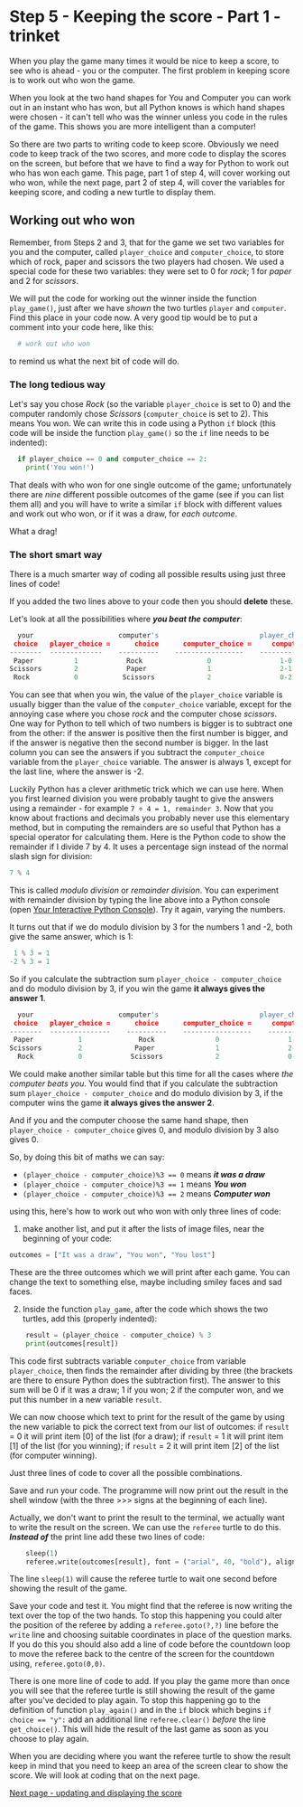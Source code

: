 # Step 5 - Keeping the score - Part 1 - trinket

When you play the game many times it would be nice to keep a score, to see who is ahead - you or the computer. The first problem in keeping score is to work out who won the game.

When you look at the two hand shapes for You and Computer you can work out in an instant who has won, but all Python knows is which hand shapes were chosen - it can't tell who was the winner unless you code in the rules of the game. This shows you are more intelligent than a computer!

So there are two parts to writing code to keep score. Obviously we need code to keep track of the two scores, and more code to display the scores on the screen, but before that we have to find a way for Python to work out who has won each game. This page, part 1 of step 4, will cover working out who won, while the next page, part 2 of step 4, will cover the variables for keeping score, and coding a new turtle to display them.

## Working out who won

Remember, from Steps 2 and 3, that for the game we set two variables for you and the computer, called  ```player_choice``` and ```computer_choice```, to store which of rock, paper and scissors the two players had chosen. We used a special code for these two variables: they were set to 0 for *rock*; 1 for *paper* and 2 for *scissors*.

We will put the code for working out the winner inside the function ```play_game()```, just after we have *shown* the two turtles ```player``` and ```computer```. Find this place in your code now. A very good tip would be to put a comment into your code here, like this:

```python
  # work out who won
```

to remind us what the next bit of code will do.

### The long tedious way

Let's say you chose *Rock* (so the variable ```player_choice``` is set to 0) and the computer randomly chose *Scissors* (```computer_choice``` is set to 2). This means You won. We can write this in code using a Python ```if``` block (this code will be inside the function ```play_game()``` so the ```if``` line needs to be indented):

```python
  if player_choice == 0 and computer_choice == 2:
    print('You won!')
```

That deals with who won for one single outcome of the game; unfortunately there are *nine* different possible outcomes of the game (see if you can list them all) and you will have to write a similar ```if``` block with different values and work out who won, or if it was a draw, for *each outcome*.

What a drag!

### The short smart way

There is a much smarter way of coding all possible results using just three lines of code!

If you added the two lines above to your code then you should **delete** these.

Let's look at all the possibilities where ***you beat the computer***:

```python
  your                     computer's                         player_choice minus
 choice   player_choice =      choice      computer_choice =     computer_choice
--------  -------------    ----------    -----------------    ------------------
 Paper          1            Rock                0                 1-0 = 1
Scissors        2            Paper               1                 2-1 = 1
 Rock           0           Scissors             2                 0-2 = -2
```

You can see that when you win, the value of the ```player_choice``` variable is usually bigger than the value of the ```computer_choice``` variable, except for the annoying case where you chose *rock* and the computer chose *scissors*.  One way for Python to tell which of two numbers is bigger is to subtract one from the other: if the answer is positive then the first number is bigger, and if the answer is negative then the second number is bigger. In the last column you can see the answers if you subtract the ```computer_choice``` variable from the ```player_choice``` variable. The answer is always 1, except for the last line, where the answer is -2.

Luckily Python has a clever arithmetic trick which we can use here. When you first learned division you were probably taught to give the answers using a remainder - for example ```7 ÷ 4 = 1, remainder 3```. Now that you know about fractions and decimals you probably never use this elementary method, but in computing the remainders are so useful that Python has a special operator for calculating them. Here is the Python code to show the remainder if I divide 7 by 4. It uses a percentage sign instead of the normal slash sign for division:

```python
7 % 4
```

This is called *modulo division* or *remainder division*. You can experiment with remainder division by typing the line above into a Python console (open [Your Interactive Python Console](https://trinket.io/console)). Try it again, varying the numbers.

It turns out that if we do modulo division by 3 for the numbers 1 and -2, both give the same answer, which is 1:

```python
 1 % 3 = 1
-2 % 3 = 1
```

So if you calculate the subtraction sum ```player_choice - computer_choice``` and do modulo division by 3, if you win the game **it always gives the answer 1**.

```python
  your                     computer's                         player_choice minus     modulo division
 choice   player_choice =      choice      computer_choice =     computer_choice           by 3
--------  ---------------    ----------    -----------------    -----------------     ---------------
 Paper           1              Rock               0                 1-0 = 1            (1-0)%3 = 1
Scissors         2             Paper               1                 2-1 = 1            (2-1)%3 = 1
  Rock           0            Scissors             2                 0-2 = -2           (0-2)%3 = 1
```

We could make another similar table but this time for all the cases where *the computer beats you*. You would find that if you calculate the subtraction sum ```player_choice - computer_choice``` and do modulo division by 3, if the computer wins the game **it always gives the answer 2**.

And if you and the computer choose the same hand shape, then ```player_choice - computer_choice``` gives 0, and modulo division by 3 also gives 0.

So, by doing this bit of maths we can say:

- ```(player_choice - computer_choice)%3 == 0``` means ***it was a draw***
- ```(player_choice - computer_choice)%3 == 1``` means ***You won***
- ```(player_choice - computer_choice)%3 == 2``` means ***Computer won***

using this, here's how to work out who won with only three lines of code:

1. make another list, and put it after the lists of image files, near the beginning of your code:

```python
outcomes = ["It was a draw", "You won", "You lost"]
```

These are the three outcomes which we will print after each game. You can change the text to something else, maybe including smiley faces and sad faces.

2. Inside the function ```play_game```, after the code which shows the two turtles, add this (properly indented):

```python
    result = (player_choice - computer_choice) % 3
    print(outcomes[result])
```

This code first subtracts variable ```computer_choice``` from variable ```player_choice```, then finds the remainder after dividing by three (the brackets are there to ensure Python does the subtraction first). The answer to this sum will be 0 if it was a draw; 1 if you won; 2 if the computer won, and we put this number in a new variable ```result```.

We can now choose which text to print for the result of the game by using the new variable to pick the correct text from our list of outcomes: if ```result``` = 0 it will print item [0] of the list (for a draw); if ```result``` = 1 it will print item [1] of the list (for you winning); if ```result``` = 2 it will print item [2] of the list (for computer winning).

Just three lines of code to cover all the possible combinations.

Save and run your code. The programme will now print out the result in the shell window (with the three >>> signs at the beginning of each line).

Actually, we don't want to print the result to the terminal, we actually want to write the result on the screen. We can use the ```referee``` turtle to do this. **_Instead of_** the print line add these two lines of code:

```python
    sleep(1)
    referee.write(outcomes[result], font = ("arial", 40, "bold"), align = "center")
```

The line ```sleep(1)``` will cause the referee turtle to wait one second before showing the result of the game.

Save your code and test it. You might find that the referee is now writing the text over the top of the two hands. To stop this happening you could alter the position of the referee by adding a ```referee.goto(?,?)``` line before the ```write``` line and choosing suitable coordinates in place of the question marks. If you do this you should also add a line of code before the countdown loop to move the referee back to the centre of the screen for the countdown using, ```referee.goto(0,0)```.

There is one more line of code to add. If you play the game more than once you will see that the referee turtle is still showing the result of the game after you've decided to play again. To stop this happening go to the definition of function ```play_again()``` and in the ```if``` block which begins ```if choice == "y":``` add an additional line ```referee.clear()``` *before* the line ```get_choice()```. This will hide the result of the last game as soon as you choose to play again.

When you are deciding where you want the referee turtle to show the result keep in mind that you need to keep an area of the screen clear to show the score. We will look at coding that on the next page.

[Next page - updating and displaying the score](README2.md)